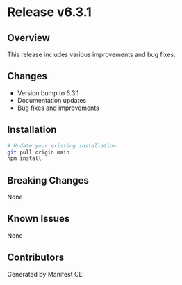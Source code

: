 # Release v6.3.1

## Overview
This release includes various improvements and bug fixes.

## Changes
- Version bump to 6.3.1
- Documentation updates
- Bug fixes and improvements

## Installation
```bash
# Update your existing installation
git pull origin main
npm install
```

## Breaking Changes
None

## Known Issues
None

## Contributors
Generated by Manifest CLI
